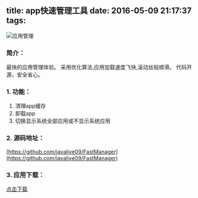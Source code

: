 title: app快速管理工具
date: 2016-05-09 21:17:37
tags: 
---


![应用管理](http://7xoxmg.com1.z0.glb.clouddn.com/appmanager_icon_middle.jpg)
</br>

### 简介：
最快的应用管理体验。
采用优化算法,应用加载速度飞快,滚动丝般顺滑。
代码开源，安全省心。


### 1. 功能：
1) 清理app缓存
2) 卸载app
3) 切换显示系统全部应用或不显示系统应用


### 2. 源码地址：
[https://github.com/javalive09/FastManager](https://github.com/javalive09/FastManager)

### 3. 应用下载：
[点击下载](http://7xoxmg.com1.z0.glb.clouddn.com/appmanager.apk)
